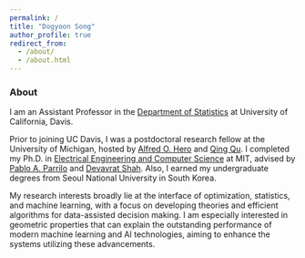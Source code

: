 ```yaml
---
permalink: /
title: "Dogyoon Song"
author_profile: true
redirect_from: 
  - /about/
  - /about.html
---
```



### About
I am an Assistant Professor in the [Department of Statistics](https://statistics.ucdavis.edu/) at University of California, Davis.

Prior to joining UC Davis, I was a postdoctoral research fellow at the University of Michigan, hosted by [Alfred O. Hero](https://hero.engin.umich.edu/) and [Qing Qu](https://qingqu.engin.umich.edu/).  I completed my Ph.D. in [Electrical Engineering and Computer Science](https://www.eecs.mit.edu/) at MIT, advised by [Pablo A. Parrilo](https://www.mit.edu/~parrilo/) and [Devavrat Shah](https://devavrat.mit.edu/).  Also, I earned my undergraduate degrees from Seoul National University in South Korea.

My research interests broadly lie at the interface of optimization, statistics, and machine learning, with a focus on developing theories and efficient algorithms for data-assisted decision making.  I am especially interested in geometric properties that can explain the outstanding performance of modern machine learning and AI technologies, aiming to enhance the systems utilizing these advancements. 


